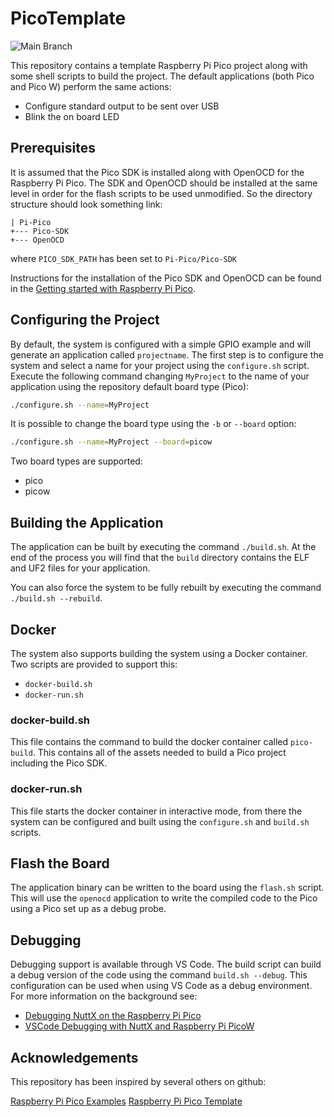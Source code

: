 # PicoTemplate

![Main Branch](https://github.com/NevynUK/PicoTemplate/actions/workflows/build.yaml/badge.svg)

This repository contains a template Raspberry Pi Pico project along with some shell scripts to build the project.  The default applications (both Pico and Pico W) perform the same actions:

* Configure standard output to be sent over USB
* Blink the on board LED

## Prerequisites

It is assumed that the Pico SDK is installed along with OpenOCD for the Raspberry Pi Pico.  The SDK and OpenOCD should be installed at the same level in order for the flash scripts to be used unmodified.  So the directory structure should look something link:

```
| Pi-Pico
+--- Pico-SDK
+--- OpenOCD
```

where `PICO_SDK_PATH` has been set to `Pi-Pico/Pico-SDK`

Instructions for the installation of the Pico SDK and OpenOCD can be found in the [Getting started with Raspberry Pi Pico](https://datasheets.raspberrypi.com/pico/getting-started-with-pico.pdf).

## Configuring the Project

By default, the system is configured with a simple GPIO example and will generate an application called `projectname`.  The first step is to configure the system and select a name for your project using the `configure.sh` script.  Execute the following command changing `MyProject` to the name of your application using the repository default board type (Pico):

```bash
./configure.sh --name=MyProject
```

It is possible to change the board type using the `-b` or `--board` option:

```bash
./configure.sh --name=MyProject --board=picow
```

Two board types are supported:

* pico
* picow

## Building the Application

The application can be built by executing the command `./build.sh`.  At the end of the process you will find that the `build` directory contains the ELF and UF2 files for your application.

You can also force the system to be fully rebuilt by executing the command `./build.sh --rebuild`.

## Docker

The system also supports building the system using a Docker container.  Two scripts are provided to support this:

* `docker-build.sh`
* `docker-run.sh`

### docker-build.sh

This file contains the command to build the docker container called `pico-build`.  This contains all of the assets needed to build a Pico project including the Pico SDK.

### docker-run.sh

This file starts the docker container in interactive mode, from there the system can be configured and built using the `configure.sh` and `build.sh` scripts.

## Flash the Board

The application binary can be written to the board using the `flash.sh` script.  This will use the `openocd` application to write the compiled code to the Pico using a Pico set up as a debug probe.

## Debugging

Debugging support is available through VS Code.  The build script can build a debug version of the code using the command `build.sh --debug`.  This configuration can be used when using VS Code as a debug environment.  For more information on the background see:

* [Debugging NuttX on the Raspberry Pi Pico](https://blog.mark-stevens.co.uk/2023/06/debugging-nuttx-on-the-raspberry-pi-pico/)
* [VSCode Debugging with NuttX and Raspberry Pi PicoW](https://blog.mark-stevens.co.uk/2023/06/vscode-debugging-with-nuttx-and-raspberry-pi-picow/)

## Acknowledgements

This repository has been inspired by several others on github:

[Raspberry Pi Pico Examples](https://github.com/raspberrypi/pico-examples)
[Raspberry Pi Pico Template](https://github.com/cathiele/raspberrypi-pico-cpp-template)
